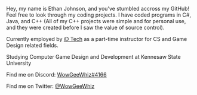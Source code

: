 Hey, my name is Ethan Johnson, and you've stumbled accross my GitHub!
Feel free to look through my coding projects.
I have coded programs in C#, Java, and C++ (All of my C++ projects were simple and for personal use, and they were created before I saw the value of source control).

Currently employed by [iD Tech](https://www.idtech.com) as a part-time instructor for CS and Game Design related fields.

Studying Computer Game Design and Development at Kennesaw State University

Find me on Discord: [WowGeeWhiz#4166](https://discord.com/channels/WowGeeWhiz#4166)

Find me on Twitter: [@WowGeeWhiz](https://twitter.com/WowGeeWhiz)

